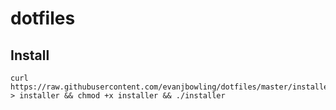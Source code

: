 # dotfiles

## Install

```
curl https://raw.githubusercontent.com/evanjbowling/dotfiles/master/installer > installer && chmod +x installer && ./installer
```

